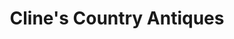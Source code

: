 ---
title: "Cline's Country Antiques"
url: /mount-pleasant/clines-country-antiques/
shop: Antiquitäten
---